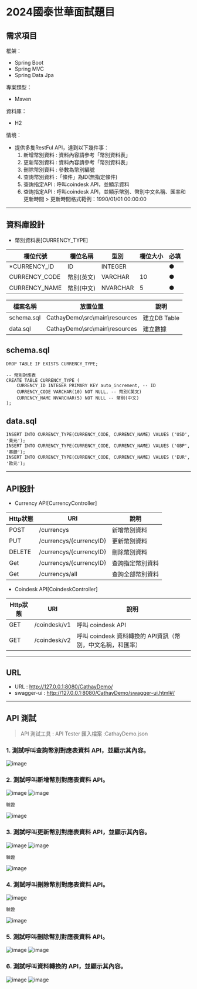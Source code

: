 2024國泰世華面試題目
===

需求項目
---
框架：
* Spring Boot 
* Spring MVC 
* Spring Data Jpa

專案類型：
* Maven

資料庫：
* H2

情境：
* 提供多隻RestFul API，達到以下幾件事：
    1. 新增幣別資料 : 資料內容請參考「幣別資料表」
    2. 更新幣別資料 : 資料內容請參考「幣別資料表」
    3. 刪除幣別資料 : 參數為幣別編號
    4. 查詢幣別資料 :「條件」為ID(無指定條件)
    5. 查詢指定API : 呼叫coindesk API，並顯示資料
    6. 查詢指定API : 呼叫coindesk API，並顯示幣別、幣別中文名稱、匯率和更新時間
      > 更新時間格式範例：1990/01/01 00:00:00
---


資料庫設計
---
* 幣別資料表[CURRENCY_TYPE]

|欄位代號        |欄位名稱        |型別 |欄位大小   |必填      |
|--------------|---------------|----------|----------|---------|
|*CURRENCY_ID   |ID             |INTEGER|          |●|
|CURRENCY_CODE |幣別(英文)      |VARCHAR|10        |●|
|CURRENCY_NAME |幣別(中文)      |NVARCHAR|5         |●|





| 檔案名稱 | 放置位置 | 說明 |
| -------- | -------- | -------- |
| schema.sql | CathayDemo\src\main\resources     | 建立DB Table     |
| data.sql | CathayDemo\src\main\resources     | 建立數據     |


schema.sql
---
```=sql
DROP TABLE IF EXISTS CURRENCY_TYPE;

-- 幣別對應表
CREATE TABLE CURRENCY_TYPE (
	CURRENCY_ID INTEGER PRIMARY KEY auto_increment, -- ID
   	CURRENCY_CODE VARCHAR(10) NOT NULL, -- 幣別(英文)
	CURRENCY_NAME NVARCHAR(5) NOT NULL -- 幣別(中文)
);
```

data.sql
---
```=sql
INSERT INTO CURRENCY_TYPE(CURRENCY_CODE, CURRENCY_NAME) VALUES ('USD', '美元');
INSERT INTO CURRENCY_TYPE(CURRENCY_CODE, CURRENCY_NAME) VALUES ('GBP', '英鎊');
INSERT INTO CURRENCY_TYPE(CURRENCY_CODE, CURRENCY_NAME) VALUES ('EUR', '歐元');
```

---

API設計
---
* Currency API[CurrencyController]

|Http狀態|URI                |說明
|-------|-------------------|----------|
|POST   |/currencys       |新增幣別資料
|PUT    |/currencys/{currencyID} |更新幣別資料
|DELETE |/currencys/{currencyID} |刪除幣別資料
|Get   |/currencys/{currencyID}|查詢指定幣別資料
|Get   |/currencys/all|查詢全部幣別資料

* Coindesk API[CoindeskController]

|Http狀態|URI                  |說明
|-------|---------------------|----------|
|GET   |/coindesk/v1       |呼叫 coindesk API
|GET |/coindesk/v2 |呼叫 coindesk 資料轉換的 API資訊（幣別，中文名稱，和匯率）


---

URL
---

* URL : http://127.0.0.1:8080/CathayDemo/
* swagger-ui : http://127.0.0.1:8080/CathayDemo/swagger-ui.html#/

---

API 測試
---
 >API 測試工具 : API Tester
 >匯入檔案 :CathayDemo.json
### 1. 測試呼叫查詢幣別對應表資料 API，並顯示其內容。
![image](https://hackmd.io/_uploads/Hyvxk7ecp.png)






### 2. 測試呼叫新增幣別對應表資料 API。
![image](https://hackmd.io/_uploads/S1K71mx56.png)
![image](https://hackmd.io/_uploads/HyqEyQx96.png)



 
    驗證
![image](https://hackmd.io/_uploads/HyEU1mg9a.png)




### 3. 測試呼叫更新幣別對應表資料 API，並顯示其內容。
![image](https://hackmd.io/_uploads/S1_2kmeqp.png)
![image](https://hackmd.io/_uploads/H1Say7lcT.png)


    驗證
![image](https://hackmd.io/_uploads/B1o0JQlq6.png)



### 4. 測試呼叫刪除幣別對應表資料 API。
![image](https://hackmd.io/_uploads/BkxWeQeqT.png)


    驗證
![image](https://hackmd.io/_uploads/Hkrfxml5T.png)



### 5. 測試呼叫刪除幣別對應表資料 API。
![image](https://hackmd.io/_uploads/rkKXlml9a.png)
![image](https://hackmd.io/_uploads/HyYNgXx56.png)



### 6. 測試呼叫資料轉換的 API，並顯示其內容。
![image](https://hackmd.io/_uploads/r1gLl7e9T.png)
![image](https://hackmd.io/_uploads/SJa8xQgcT.png)


